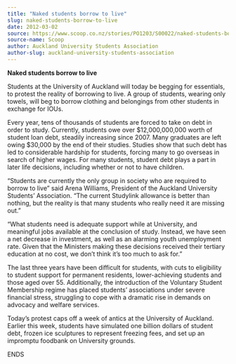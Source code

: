 ```yaml
---
title: "Naked students borrow to live"
slug: naked-students-borrow-to-live
date: 2012-03-02
source: https://www.scoop.co.nz/stories/PO1203/S00022/naked-students-borrow-to-live.htm
source-name: Scoop
author: Auckland University Students Association
author-slug: auckland-university-students-association
---
```


<p><strong>Naked students borrow to live</strong></p>

<p>Students at the University of Auckland will today be
begging for essentials, to protest the reality of borrowing
to live. A group of students, wearing only towels, will beg
to borrow clothing and belongings from other students in
exchange for IOUs.</p>

<p>Every year, tens of thousands of
students are forced to take on debt in order to study.
Currently, students owe over $12,000,000,000 worth of
student loan debt, steadily increasing since 2007. Many
graduates are left owing $30,000 by the end of their
studies. Studies show that such debt has led to considerable
hardship for students, forcing many to go overseas in search
of higher wages. For many students, student debt plays a
part in later life decisions, including whether or not to
have children.</p>

<p>“Students are currently the only
group in society who are required to borrow to live” said
Arena Williams, President of the Auckland University
Students’ Association. “The current Studylink allowance
is better than nothing, but the reality is that many
students who really need it are missing out.”<p>

<p>“What students need is adequate support while at
University, and meaningful jobs available at the conclusion
of study. Instead, we have seen a net decrease in
investment, as well as an alarming youth unemployment rate.
Given that the Ministers making these decisions received
their tertiary education at no cost, we don’t think it’s
too much to ask for.”</p>

<p>The last three years have
been difficult for students, with cuts to eligibility to
student support for permanent residents, lower-achieving
students and those aged over 55. Additionally, the
introduction of the Voluntary Student Membership regime has
placed students’ associations under severe financial
stress, struggling to cope with a dramatic rise in demands
on advocacy and welfare services.</p>

<p>Today’s protest
caps off a week of antics at the University of Auckland.
Earlier this week, students have simulated one billion
dollars of student debt, frozen ice sculptures to represent
freezing fees, and set up an impromptu foodbank on
University grounds.</p>



<p>ENDS<br><p>  